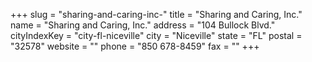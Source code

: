 +++
slug = "sharing-and-caring-inc-"
title = "Sharing and Caring, Inc."
name = "Sharing and Caring, Inc."
address = "104 Bullock Blvd."
cityIndexKey = "city-fl-niceville"
city = "Niceville"
state = "FL"
postal = "32578"
website = ""
phone = "850 678-8459"
fax = ""
+++
